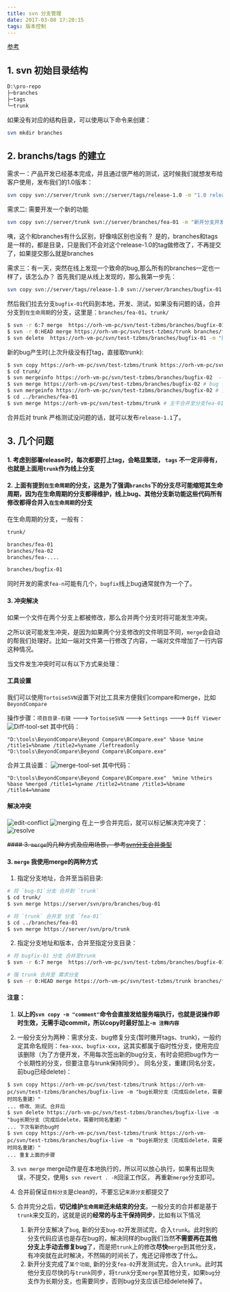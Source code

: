 ```yaml
---
title: svn 分支管理
date: 2017-03-08 17:20:15
tags: 版本控制
---
```



[参考](http://www.iteye.com/topic/28013)

## 1. svn 初始目录结构

```bash
D:\pro-repo
├─branches
├─tags
└─trunk
```

如果没有对应的结构目录，可以使用以下命令来创建：
```bash
svn mkdir branches
```

## 2. branchs/tags 的建立
需求一：产品开发已经基本完成，并且通过很严格的测试，这时候我们就想发布给客户使用，发布我们的1.0版本：

```bash
svn copy svn://server/trunk svn://server/tags/release-1.0 -m "1.0 released"  
```

需求二: 需要开发一个新的功能
```bash
svn copy svn://server/trunk svn://server/branches/fea-01 -m "新开分支开发01新需求" 
```

咦，这个和branches有什么区别，好像啥区别也没有？ 
是的，branches和tags是一样的，都是目录，只是我们不会对这个release-1.0的tag做修改了，不再提交了，如果提交那么就是branches 

需求三：有一天，突然在线上发现一个致命的bug,那么所有的branches一定也一样了，该怎么办？ 
首先我们是从线上发现的，那么我第一步先：
```bash
svn copy svn://server/tags/release-1.0 svn://server/branches/bugfix-01 -m "1.0 线上bug (copy from tags/release-1.0) " 
```
然后我们拉去分支`bugfix-01`代码到本地，开发、测试，如果没有问题的话，合并分支到`在生命周期`的分支，这里是：`branches/fea-01`、`trunk/`
```bash
$ svn -r 6:7 merge  https://orh-vm-pc/svn/test-tzbms/branches/bugfix-01 trunk # bug 合并至主干
$ svn -r 0:HEAD merge https://orh-vm-pc/svn/test-tzbms/trunk branches/fea-01 # 主干合并至需求分支
$ svn delete  https://orh-vm-pc/svn/test-tzbms/branches/bugfix-01 -m "删除-bug-01"
```
新的bug产生时(上次升级没有打tag，直接取trunk):
```bash
$ svn copy https://orh-vm-pc/svn/test-tzbms/trunk https://orh-vm-pc/svn/test-tzbms/branches/bugfix-02 -m "1.0 线上bug (copy from trunk) "
$ cd trunk/
$ svn mergeinfo https://orh-vm-pc/svn/test-tzbms/branches/bugfix-02  --show-revs eligible # 查看Branch中那些改动还未合并 
$ svn merge https://orh-vm-pc/svn/test-tzbms/branches/bugfix-02 # bug 合并至主干 （和上面的指定版本功能效果一样，这里省去了指定版本的麻烦）
$ svn mergeinfo https://orh-vm-pc/svn/test-tzbms/branches/bugfix-02 # 查看当前Branch中已经有那些改动已经被合并到Trunk中
$ cd ../branches/fea-01
$ svn merge https://orh-vm-pc/svn/test-tzbms/trunk # 主干合并至分支fea-01
```

合并后对 trunk 严格测试没问题的话，就可以发布`release-1.1`了。


## 3. 几个问题

#### 1. 考虑到部署release时，每次都要打上tag，会略显繁琐， `tags` 不一定非得有，也就是上面用`trunk`作为线上分支

#### 2. 上面有提到`在生命周期`的分支，这是为了强调`branchs`下的分支尽可能缩短其生命周期，因为在生命周期的分支都得维护，线上bug、其他分支新功能这些代码所有修改都得合并入`在生命周期`的分支
在生命周期的分支，一般有：
```bash
trunk/

branches/fea-01
branches/fea-02
branches/fea-....

branches/bugfix-01
```
同时开发的需求`fea-n`可能有几个，`bugfix`线上bug通常就作为一个了。

#### 3. 冲突解决
如果一个文件在两个分支上都被修改，那么合并两个分支时将可能发生冲突。

之所以说可能发生冲突，是因为如果两个分支修改的文件明显不同，`merge`会自动的帮我们处理好。比如一端对文件第一行修改了内容，一端对文件增加了一行内容这种情况。

当文件发生冲突时可以有以下方式来处理：

#### 工具设置

我们可以使用`TortoiseSVN`设置下对比工具来方便我们compare和merge，比如`BeyondCompare`

操作步骤：`项目目录-右键`  ---> `TortoiseSVN` ---> `Settings` ---> `Diff Viewer`
![Diff-tool-set](/images/svn-branch-mgt/diffViewer-setting.jpg)
其中代码：
```
"D:\tools\BeyondCompare\Beyond Compare\BCompare.exe" %base %mine /title1=%bname /title2=%yname /leftreadonly
"D:\tools\BeyondCompare\Beyond Compare\BCompare.exe"
```
合并工具设置：
![merge-tool-set](/images/svn-branch-mgt/merge-tool-setting.jpg)
其中代码：
```
"D:\tools\BeyondCompare\Beyond Compare\BCompare.exe"  %mine %theirs %base %merged /title1=%yname /title2=%tname /title3=%bname /title4=%mname
```

#### 解决冲突
![edit-conflict](/images/svn-branch-mgt/edit-conflicts.jpg)
![merging](/images/svn-branch-mgt/merging.jpg)
在上一步合并完后，就可以标记解决完冲突了：
![resolve](/images/svn-branch-mgt/resolve.jpg)

~~#### 3. `merge`的几种方式及应用场景， 参考[svn分支合并类型](http://chunanyong.iteye.com/blog/697255)~~

#### 3. `merge` 我使用merge的两种方式
1. 指定分支地址，合并至当前目录:
```bash
# 将 `bug-01`分支 合并到 `trunk`
$ cd trunk/
$ svn merge https://server/svn/pro/branches/bug-01

# 将 `trunk` 合并至 分支 `fea-01`
$ cd ../branches/fea-01
$ svn merge https://server/svn/pro/trunk
```
2. 指定分支地址和版本，合并至指定分支目录：
```bash
# 将 bugfix-01 分支 合并至trunk
$ svn -r 6:7 merge  https://orh-vm-pc/svn/test-tzbms/branches/bugfix-01 trunk/

# 强 trunk 合并至 需求分支
$ svn -r 0:HEAD merge https://orh-vm-pc/svn/test-tzbms/trunk branches/fea-01
```


#### 注意：

1. **以上的`svn copy -m "comment"`命令会直接发给服务端执行，也就是说操作即时生效，无需手动commit，所以copy时最好加上`-m 注释内容`**

2. 一般分支分为两种：需求分支、bug修复分支(暂时撇开tags、trunk)，一般约定其命名规则：`fea-xxx`、`bugfix-xxx`，这其实都属于临时性分支，使用完应该删除（为了方便开发，不用每次签出新的bug分支，有时会把把bug作为一个长期性的分支，但要注意与trunk保持同步）。
同名分支，重建(同名分支，前bug已经delete)：
```
$ svn copy https://orh-vm-pc/svn/test-tzbms/trunk https://orh-vm-pc/svn/test-tzbms/branches/bugfix-live -m "bug长期分支（完成后delete，需要时同名重建）"
... 修改、测试、合并后
$ svn delete https://orh-vm-pc/svn/test-tzbms/branches/bugfix-live -m "bug长期分支（完成后delete，需要时同名重建）"
... 下次有新的bug时
$ svn copy https://orh-vm-pc/svn/test-tzbms/trunk https://orh-vm-pc/svn/test-tzbms/branches/bugfix-live -m "bug长期分支（完成后delete，需要时同名重建）"
... 重复上面的步骤
```

3. `svn merge` merge动作是在本地执行的，所以可以放心执行，如果有出现失误，不提交，使用`$ svn revert . -R`回滚工作区， 再重新`merge`分支即可。

4. 合并前保证`目标分支`是clean的，不要忘记`来源分支`都提交了

5. 合并完分之后，**切记维护`生命周期`还未结束的分支**。一般分支的合并都是基于`trunk`来交互的，这就是说的**经常的与主干保持同步**，比如有以下情况
    1. 新开分支解决了`bug`, 新的分支`bug-02`开发测试完，合入`trunk`。此时别的分支代码应该也是存在bug的，解决同样的bug我们当然**不需要再在其他分支上手动去修复bug**了，而是把`trunk`上的修改**尽快**`merge`到其他分支，有冲突就在此时解决，不然隔的时间长了，鬼还记得修改了什么。
    2. 新开分支完成了`某个功能`, 新的分支`fea-02`开发测试完，合入`trunk`。此时其他分支应尽快的与`trunk`同步，将`trunk`分支`merge`至其他分支，如果`bug`分支作为长期分支，也需要同步，否则bug分支应该已经delete掉了。